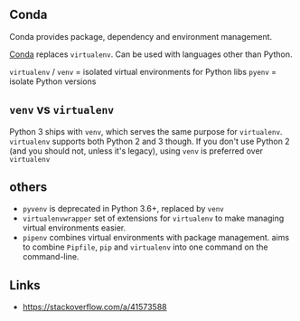 ## Conda
Conda provides package, dependency and environment management.

[Conda](https://docs.conda.io/en/latest/index.html) replaces `virtualenv`. Can be used with languages other than Python.


`virtualenv` / `venv` = isolated virtual environments for Python libs
`pyenv` = isolate Python versions


## `venv` vs `virtualenv`
Python 3 ships with `venv`, which serves the same purpose for `virtualenv`. `virtualenv` supports both Python 2 and 3 though. If you don't use Python 2 (and you should not, unless it's legacy), using `venv` is preferred over `virtualenv`

## others
- `pyvenv` is deprecated in Python 3.6+, replaced by `venv`
- `virtualenvwrapper` set of extensions for `virtualenv` to make managing virtual environments easier.
- `pipenv` combines virtual environments with package management. aims to combine `Pipfile`, `pip` and `virtualenv` into one command on the command-line.

## Links
- https://stackoverflow.com/a/41573588